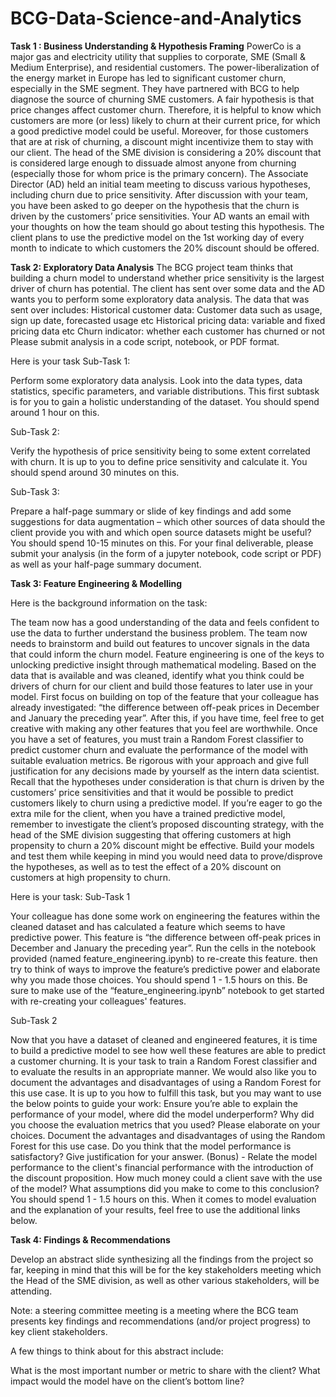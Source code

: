 # BCG-Data-Science-and-Analytics
**Task 1 : Business Understanding & Hypothesis Framing**
PowerCo is a major gas and electricity utility that supplies to corporate, SME (Small & Medium Enterprise), and residential customers. The power-liberalization of the energy market in Europe has led to significant
customer churn, especially in the SME segment. They have partnered with BCG to help diagnose the source of churning SME customers.
A fair hypothesis is that price changes affect customer churn. Therefore, it is helpful to know which customers are more (or less) likely to churn at their current price, for which a good predictive model could 
be useful.
Moreover, for those customers that are at risk of churning, a discount might incentivize them to stay with our client. The head of the SME division is considering a 20% discount that is considered large enough 
to dissuade almost anyone from churning (especially those for whom price is the primary concern).
The Associate Director (AD) held an initial team meeting to discuss various hypotheses, including churn due to price sensitivity. After discussion with your team, you have been asked to go deeper on the 
hypothesis that the churn is driven by the customers’ price sensitivities. 
Your AD wants an email with your thoughts on how the team should go about testing this hypothesis.
The client plans to use the predictive model on the 1st working day of every month to indicate to which customers the 20% discount should be offered.

**Task 2: Exploratory Data Analysis**
The BCG project team thinks that building a churn model to understand whether price sensitivity is the largest driver of churn has potential. The client has sent over some data and the AD wants you to perform 
some exploratory data analysis.
The data that was sent over includes:
Historical customer data: Customer data such as usage, sign up date, forecasted usage etc
Historical pricing data: variable and fixed pricing data etc
Churn indicator: whether each customer has churned or not
Please submit analysis in a code script, notebook, or PDF format.

Here is your task
Sub-Task 1:

Perform some exploratory data analysis. Look into the data types, data statistics, specific parameters, and variable distributions. 
This first subtask is for you to gain a holistic understanding of the dataset.
You should spend around 1 hour on this.

Sub-Task 2:

Verify the hypothesis of price sensitivity being to some extent correlated with churn. It is up to you to define price sensitivity and calculate it.
You should spend around 30 minutes on this.

Sub-Task 3:

Prepare a half-page summary or slide of key findings and add some suggestions for data augmentation – which other sources of data should the client provide you with and which open source datasets might be useful?
You should spend 10-15 minutes on this.
For your final deliverable, please submit your analysis (in the form of a jupyter notebook, code script or PDF) as well as your half-page summary document.


**Task 3: Feature Engineering & Modelling**

Here is the background information on the task:

The team now has a good understanding of the data and feels confident to use the data to further understand the business problem. The team now needs to brainstorm and build out features to uncover signals in 
the data that could inform the churn model.
Feature engineering is one of the keys to unlocking predictive insight through mathematical modeling. Based on the data that is available and was cleaned, identify what you think could be drivers of churn for 
our client and build those features to later use in your model.
First focus on building on top of the feature that your colleague has already investigated: “the difference between off-peak prices in December and January the preceding year”. After this, if you have time, feel 
free to get creative with making any other features that you feel are worthwhile.
Once you have a set of features, you must train a Random Forest classifier to predict customer churn and evaluate the performance of the model with suitable evaluation metrics. Be rigorous with your approach 
and give full justification for any decisions made by yourself as the intern data scientist. 
Recall that the hypotheses under consideration is that churn is driven by the customers’ price sensitivities and that it would be possible to predict customers likely to churn using a predictive model.
If you’re eager to go the extra mile for the client, when you have a trained predictive model, remember to investigate the client’s proposed discounting strategy, with the head of the SME division suggesting that
offering customers at high propensity to churn a 20% discount might be effective.
Build your models and test them while keeping in mind you would need data to prove/disprove the hypotheses, as well as to test the effect of a 20% discount on customers at high propensity to churn.


Here is your task:
Sub-Task 1

Your colleague has done some work on engineering the features within the cleaned dataset and has calculated a feature which seems to have predictive power. 
This feature is “the difference between off-peak prices in December and January the preceding year”. 
Run the cells in the notebook provided (named feature_engineering.ipynb) to re-create this feature. then try to think of ways to improve the feature’s predictive power and elaborate why you made those choices. 
You should spend 1 - 1.5 hours on this. Be sure to make use of the “feature_engineering.ipynb” notebook to get started with re-creating your colleagues' features.

Sub-Task 2

Now that you have a dataset of cleaned and engineered features, it is time to build a predictive model to see how well these features are able to predict a customer churning. It is your task to train a Random 
Forest classifier and to evaluate the results in an appropriate manner. We would also like you to document the advantages and disadvantages of using a Random Forest for this use case. It is up to you how to 
fulfill this task, but you may want to use the below points to guide your work:
Ensure you’re able to explain the performance of your model, where did the model underperform?
Why did you choose the evaluation metrics that you used? Please elaborate on your choices.
Document the advantages and disadvantages of using the Random Forest for this use case.
Do you think that the model performance is satisfactory? Give justification for your answer.
(Bonus) - Relate the model performance to the client's financial performance with the introduction of the discount proposition. How much money could a client save with the use of the model? What assumptions did 
you make to come to this conclusion?
You should spend 1 - 1.5 hours on this. When it comes to model evaluation and the explanation of your results, feel free to use the additional links below.

**Task 4: Findings & Recommendations**

Develop an abstract slide synthesizing all the findings from the project so far, keeping in mind that this will be for the key stakeholders meeting which the Head of the SME division, as well as other various 
stakeholders, will be attending.

Note: a steering committee meeting is a meeting where the BCG team presents key findings and recommendations (and/or project progress) to key client stakeholders. 

A few things to think about for this abstract include:

What is the most important number or metric to share with the client?
What impact would the model have on the client’s bottom line?
